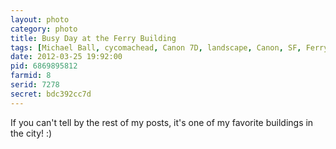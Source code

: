 ```yaml
---
layout: photo
category: photo
title: Busy Day at the Ferry Building
tags: [Michael Ball, cycomachead, Canon 7D, landscape, Canon, SF, Ferry Building, night, HDR, HDRI, long exposure, San Francisco, Embarcadero, Ferry, West Bay, evening, EF-S 10-22, B&W, black and white]
date: 2012-03-25 19:92:00
pid: 6869895812
farmid: 8
serid: 7278
secret: bdc392cc7d
---
```


If you can't tell by the rest of my posts, it's one of my favorite buildings in the city! :)
